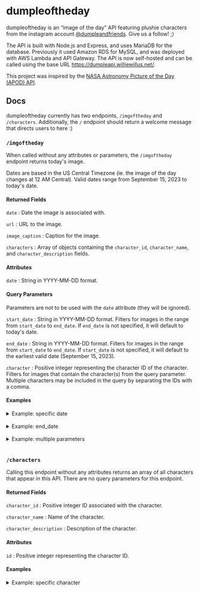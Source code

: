 # dumpleoftheday
dumpleoftheday is an “image of the day” API featuring plushie characters from the instagram account [@dumpleandfriends](https://www.instagram.com/dumpleandfriends/). Give us a follow! ;)

The API is built with Node.js and Express, and uses MariaDB for the database. Previously it used Amazon RDS for MySQL, and was deployed with AWS Lambda and API Gateway. The API is now self-hosted and can be called using the base URL https://dumpleapi.williewillus.net/.

This project was inspired by the [NASA Astronomy Picture of the Day (APOD) API](https://github.com/nasa/apod-api).

## Docs

dumpleoftheday currently has two endpoints, `/imgoftheday` and `/characters`. Additionally, the `/` endpoint should return a welcome message that directs users to here :)

### `/imgoftheday`
When called without any attributes or parameters, the `/imgoftheday` endpoint returns today's image.

Dates are based in the US Central Timezone (ie. the image of the day changes at 12 AM Central). Valid dates range from September 15, 2023 to today's date.

#### Returned Fields

`date` : Date the image is associated with.

`url` : URL to the image.

`image_caption` : Caption for the image.

`characters` : Array of objects containing the `character_id`, `character_name`, and `character_description` fields.

#### Attributes
`date` : String in YYYY-MM-DD format.

#### Query Parameters

Parameters are not to be used with the `date` attribute (they will be ignored).

`start_date` : String in YYYY-MM-DD format. Filters for images in the range from `start_date` to `end_date`. If `end_date` is not specified, it will default to today's date.

`end_date` : String in YYYY-MM-DD format. Filters for images in the range from `start_date` to `end_date`. If `start_date` is not specified, it will default to the earliest valid date (September 15, 2023).

`character` : Positive integer representing the character ID of the character. Filters for images that contain the character(s) from the query parameter. Multiple characters may be included in the query by separating the IDs with a comma.

#### Examples

<details>
<summary>Example: specific date</summary>
<br>
Request
<pre><code>https://dumpleapi.williewillus.net/imgoftheday/2023-09-16</code></pre>
<br>
Response
<pre>
<code class='language-json'>[
  {
    "date": "2023-09-16",
    "url": "https://dumpleandfriends-pics.s3.us-east-2.amazonaws.com/img_0688.jpg",
    "image_caption": "Willie is a smart, intelligent dolphin who touches grass. Here he's enjoying the sun while reading a book at the park.",
    "characters":
      [
        {"character_id": 2, "character_name": "Willie"}
      ]
  }
]</code>
</pre>
</details>
<br>

<details>
<summary>Example: end_date</summary>
<br>
Request
<pre><code>https://dumpleapi.williewillus.net/imgoftheday?end_date=2023-09-17</code></pre>
<br>
Response
<pre><code class='language-json'>[
  {
    "date": "2023-09-15",
    "url": "https://dumpleandfriends-pics.s3.us-east-2.amazonaws.com/img_0696.jpg",
    "image_caption": "This is Dumple Senior. He's a fluffy and cute dolphin who likes hugs and meat dumples!",
    "characters":
      [
        {"character_id": 1, "character_name": "Dumple"}
      ]
  },
  {
    "date": "2023-09-16",
    "url": "https://dumpleandfriends-pics.s3.us-east-2.amazonaws.com/img_0688.jpg",
    "image_caption": "Willie is a smart, intelligent dolphin who touches grass. Here he's enjoying the sun while reading a book at the park.",
    "characters":
      [
        {"character_id": 2, "character_name": "Willie"}
      ]
  },
  {
    "date": "2023-09-17",
    "url": "https://dumpleandfriends-pics.s3.us-east-2.amazonaws.com/img_0694.jpg",
    "image_caption": "Siu bang, Jaws, and Willie in deep discussion. What might they be talking about?",
    "characters":
      [
        {"character_id": 2, "character_name": "Willie"},
        {"character_id": 7, "character_name": "Siu Bang"},
        {"character_id": 8, "character_name": "Jaws"}
      ]
  }
]</code></pre>
</details>
<br>

<details>
<summary>Example: multiple parameters</summary>
<br>
Request
<pre><code>https://dumpleapi.williewillus.net/imgoftheday?start_date=2023-09-17&end_date=2023-09-23&character=2,11</code></pre>
<br>
Response
<pre><code class='language-json'>[
  {
    "date": "2023-09-17",
    "url": "https://dumpleandfriends-pics.s3.us-east-2.amazonaws.com/img_0694.jpg",
    "image_caption": "Siu bang, Jaws, and Willie in deep discussion. What might they be talking about?",
    "characters":
      [
        {"character_id": 2, "character_name": "Willie"},
        {"character_id": 7, "character_name": "Siu Bang"},
        {"character_id": 8, "character_name": "Jaws"}
      ]
  },
  {
    "date": "2023-09-20",
    "url": "https://dumpleandfriends-pics.s3.us-east-2.amazonaws.com/img_0691.jpg",
    "image_caption": "Willie indluges in some cookies :)",
    "characters":
      [
        {"character_id": 2, "character_name": "Willie"}
      ]
  },
  {
    "date": "2023-09-22",
    "url": "https://dumpleandfriends-pics.s3.us-east-2.amazonaws.com/img_0687.jpg",
    "image_caption": "This is Gel, the angel version of Willie. He's a very good boi.",
    "characters":
      [
        {"character_id": 11, "character_name": "Gel"}
      ]
  }
]</code></pre>
</details>
<br>

### `/characters`
Calling this endpoint without any attributes returns an array of all characters that appear in this API. There are no query parameters for this endpoint.

#### Returned Fields
`character_id` : Positive integer ID associated with the character.

`character_name` : Name of the character.

`character_description` : Description of the character.

#### Attributes
`id` : Positive integer representing the character ID.

#### Examples

<details>
<summary>Example: specific character</summary>
<br>
Request
<pre><code>https://dumpleapi.williewillus.net/characters/1</code></pre>
<br>
Repsonse
<pre><code class='language-json'>[
  {
    "character_id": 1,
    "character_name": "Dumple",
    "character_description": "Dumple (full name Dumple Ling Lee) is a big fluffy dolphin who likes meat dumplings and hugs. He is the first mortal dolphin sent down from heaven and is an ancestor of the Dolphin World royal family."
  }
]</code></pre>
</details>
<br>